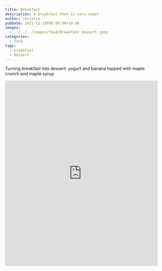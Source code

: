 ```yaml
---
title: Breakfast
description: A breakfast that is very sweet
author: christie
pubDate: 2021-11-19T08:00:00+10:00
images:
  - ../../../images/food/Breakfast dessert.jpeg
categories:
  - food
tags:
  - breakfast
  - dessert
---
```


Turning breakfast into dessert: yogurt and banana topped with maple crunch and maple syrup

<iframe src="https://www.facebook.com/plugins/post.php?href=https%3A%2F%2Fwww.facebook.com%2Fchris1.tham%2Fposts%2Fpfbid025xG4bEra7XH4YCRz3Qzav9et6c7GXLRXEZzcbiJfzdNEAbtYXd1gHtCCxLrKS1uol&show_text=true&width=500" width="500" height="610" style="border:none;overflow:hidden" scrolling="no" frameborder="0" allowfullscreen="true" allow="autoplay; clipboard-write; encrypted-media; picture-in-picture; web-share"></iframe>
